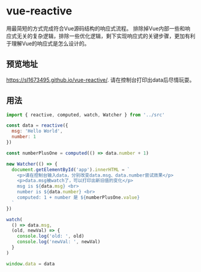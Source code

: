 # vue-reactive
用最简短的方式完成符合Vue源码结构的响应式流程。
排除掉Vue内部一些和响应式无关的复杂逻辑，排除一些优化逻辑，剩下实现响应式的关键步骤，更加有利于理解Vue的响应式是怎么设计的。

## 预览地址
https://sl1673495.github.io/vue-reactive/.
请在控制台打印出data后尽情玩耍。

## 用法
```js
import { reactive, computed, watch, Watcher } from '../src'

const data = reactive({
  msg: 'Hello World',
  number: 1
})

const numberPlusOne = computed(() => data.number + 1)

new Watcher(() => {
  document.getElementById('app').innerHTML = `
    <p>请在控制台输入data，分别改变data.msg、data.number尝试效果</p>
    <p>data.msg被watch了，可以打印出新旧值的变化</p>
    msg is ${data.msg} <br>
    number is ${data.number} <br>
    computed: 1 + number 是 ${numberPlusOne.value}
  `
})

watch(
  () => data.msg,
  (old, newVal) => {
    console.log('old: ', old)
    console.log('newVal: ', newVal)
  }
)

window.data = data
```
